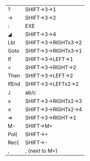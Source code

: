 <table>
  <tr>
    <td>?</td>
    <td>SHIFT→3→1</td>
  </tr>
  <tr>
    <td>→</td>
    <td>SHIFT→3→2</td>
  </tr>
  <tr>
    <td>:</td>
    <td>EXE</td>
  </tr>
  <tr>
    <td>◢</td>
    <td>SHIFT→3→4</td>
  </tr>
  <tr>
    <td>Lbl</td>
    <td>SHIFT→3→RIGHTx3→2</td>
  </tr>
  <tr>
    <td>Goto</td>
    <td>SHIFT→3→RIGHTx3→1</td>
  </tr>
  <tr>
    <td>If</td>
    <td>SHIFT→3→LEFT→1</td>
  </tr>
  <tr>
    <td>=</td>
    <td>SHIFT→3→RIGHT→2</td>
  </tr>
  <tr>
    <td>Then</td>
    <td>SHIFT→3→LEFT→2</td>
  </tr>
  <tr>
    <td>IfEnd</td>
    <td>SHIFT→3→LEFTx2→2</td>
  </tr>
  <tr>
    <td>⅃</td>
    <td>ab/c</td>
  </tr>
  <tr>
    <td>≥</td>
    <td>SHIFT→3→RIGHTx2→3</td>
  </tr>
  <tr>
    <td>≤</td>
    <td>SHIFT→3→RIGHTx2→4</td>
  </tr>
  <tr>
    <td>⇒</td>
    <td>SHIFT→3→RIGHT→1</td>
  </tr>
  <tr>
    <td>M-</td>
    <td>SHIFT→M+</td>
  </tr>
  <tr>
    <td>Pol(</td>
    <td>SHIFT→+</td>
  </tr>
  <tr>
    <td>Rec(</td>
    <td>SHIFT→-</td>
  </tr>
  <tr>
    <td>,</td>
    <td>, (next to M+)</td>
  </tr>
</table>

